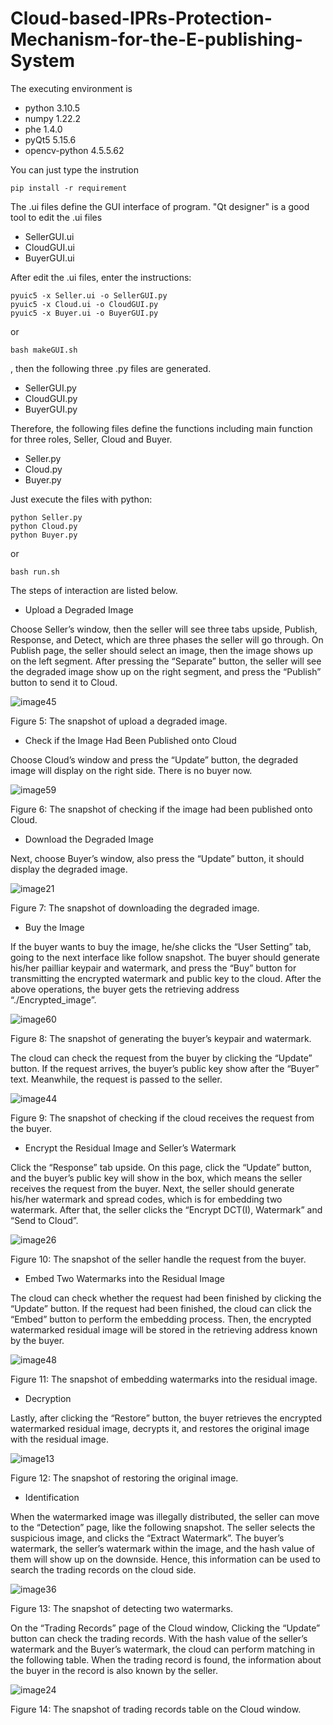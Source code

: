 # Cloud-based-IPRs-Protection-Mechanism-for-the-E-publishing-System
The executing environment is
* python 3.10.5
* numpy 1.22.2
* phe 1.4.0
* pyQt5 5.15.6
* opencv-python 4.5.5.62

You can just type the instrution
```
pip install -r requirement
```
The .ui files define the GUI interface of program. "Qt designer" is a good tool to edit the .ui files 
* SellerGUI.ui
* CloudGUI.ui
* BuyerGUI.ui

After edit the .ui files, enter the instructions:
```
pyuic5 -x Seller.ui -o SellerGUI.py
pyuic5 -x Cloud.ui -o CloudGUI.py
pyuic5 -x Buyer.ui -o BuyerGUI.py
```

or

```
bash makeGUI.sh
```
, then the following three .py files are generated.
* SellerGUI.py
* CloudGUI.py
* BuyerGUI.py

Therefore, the following files define the functions including main function for three roles, Seller, Cloud and Buyer.
* Seller.py
* Cloud.py
* Buyer.py

Just execute the files with python:
```
python Seller.py
python Cloud.py
python Buyer.py
```

or

```
bash run.sh
```

The steps of interaction are listed below.

* Upload a Degraded Image

Choose Seller’s window, then the seller will see three tabs upside, Publish, Response, and Detect, which are three phases the seller will go through. On Publish page, the seller should select an image, then the image shows up on the left segment. After pressing the “Separate” button, the seller will see the degraded image show up on the right segment, and press the “Publish” button to send it to Cloud.

![image45](https://user-images.githubusercontent.com/56756065/204835977-d3a79bd0-6ef6-42a0-a821-7158911be455.png)

Figure 5: The snapshot of upload a degraded image.



* Check if the Image Had Been Published onto Cloud

Choose Cloud’s window and press the “Update” button, the degraded image will display on the right side. There is no buyer now. 

![image59](https://user-images.githubusercontent.com/56756065/204836524-abb39073-e6f6-4c46-b7ca-ced3f1aaad32.png)

Figure 6: The snapshot of checking if the image had been published onto Cloud.

* Download the Degraded Image

Next, choose Buyer’s window, also press the “Update” button, it should display the degraded image.

![image21](https://user-images.githubusercontent.com/56756065/204837121-e490d990-dae8-415b-bab2-7256a3b798a9.png)

Figure 7: The snapshot of downloading the degraded image.

* Buy the Image

If the buyer wants to buy the image, he/she clicks the “User Setting” tab, going to the next interface like follow snapshot. The buyer should generate his/her pailliar keypair and watermark, and press the “Buy” button for transmitting the encrypted watermark and public key to the cloud. After the above operations, the buyer gets the retrieving address “./Encrypted_image”.

![image60](https://user-images.githubusercontent.com/56756065/204837252-c10e7f27-c7b1-49a4-b329-b82ae0143e31.png)

Figure 8: The snapshot of generating the buyer’s keypair and watermark.

The cloud can check the request from the buyer by clicking the “Update” button. If the request arrives, the buyer’s public key show after the “Buyer” text. Meanwhile, the request is passed to the seller.

![image44](https://user-images.githubusercontent.com/56756065/204837401-fd0469a8-91af-4184-aa34-16f9c9968b54.png)

Figure 9: The snapshot of checking if the cloud receives the request from the buyer.

* Encrypt the Residual Image and Seller’s Watermark

Click the “Response” tab upside. On this page, click the “Update” button, and the buyer’s public key will show in the box, which means the seller receives the request from the buyer. Next, the seller should generate his/her watermark and spread codes, which is for embedding two watermark. After that, the seller clicks the “Encrypt DCT(I), Watermark” and “Send to Cloud”. 

![image26](https://user-images.githubusercontent.com/56756065/204837720-120f6234-03c8-4032-98ac-38137b7ed390.png)

Figure 10: The snapshot of the seller handle the request from the buyer.

* Embed Two Watermarks into the Residual Image

The cloud can check whether the request had been finished by clicking the “Update” button. If the request had been finished, the cloud can click the “Embed” button to perform the embedding process. Then, the encrypted watermarked residual image will be stored in the retrieving address known by the buyer.

![image48](https://user-images.githubusercontent.com/56756065/204837938-e059025d-870a-4495-a18b-f28a372bf302.png)

Figure 11: The snapshot of embedding watermarks into the residual image.

* Decryption

Lastly, after clicking the “Restore” button, the buyer retrieves the encrypted watermarked residual image, decrypts it, and restores the original image with the residual image.

![image13](https://user-images.githubusercontent.com/56756065/204837996-c726abd9-b01a-4231-b1df-540b5d7beb9f.png)

Figure 12: The snapshot of restoring the original image.

* Identification

When the watermarked image was illegally distributed, the seller can move to the “Detection” page, like the following snapshot. The seller selects the suspicious image, and clicks the “Extract Watermark”. The buyer’s watermark, the seller’s watermark within the image, and the hash value of them will show up on the downside. Hence, this information can be used to search the trading records on the cloud side.

![image36](https://user-images.githubusercontent.com/56756065/204838114-b66fa540-5c64-4693-9432-df4f7f4c51da.png)

Figure 13: The snapshot of detecting two watermarks.

On the “Trading Records” page of the Cloud window, Clicking the “Update” button can check the trading records. With the hash value of the seller’s watermark and the Buyer’s watermark, the cloud can perform matching in the following table. When the trading record is found, the information about the buyer in the record is also known by the seller.

![image24](https://user-images.githubusercontent.com/56756065/204838200-ba56fc03-a738-4960-b645-78671e9c1c85.png)

Figure 14: The snapshot of trading records table on the Cloud window.
